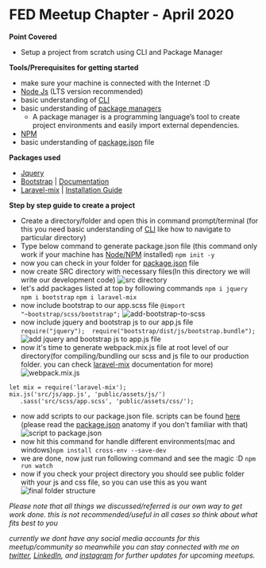# FED Meetup Chapter - April 2020

**Point Covered**
* Setup a project from scratch using CLI and Package Manager  

**Tools/Prerequisites for getting started**
* make sure your machine is connected with the Internet :D 
* [Node Js](https://nodejs.org/en/download/) (LTS version recommended)
* basic understanding of [CLI](https://www.w3schools.com/whatis/whatis_cli.asp)
* basic understanding of [package managers](https://blog.idrsolutions.com/2018/07/what-is-a-package-manager-and-why-should-you-use-one/)
    * A package manager is a programming language’s tool to create project environments and easily import external dependencies.
* [NPM](https://www.npmjs.com/)
* basic understanding of [package.json](https://www.digitalocean.com/community/tutorials/nodejs-package-json) file

**Packages used**
* [Jquery](https://www.npmjs.com/package/jquery)
* [Bootstrap](https://www.npmjs.com/package/bootstrap) | [Documentation](https://getbootstrap.com/)
* [Laravel-mix](https://www.npmjs.com/package/laravel-mix) | [Installation Guide](https://laravel-mix.com/docs/5.0/installation)

**Step by step guide to create a project**
* Create a directory/folder and open this in command prompt/terminal (for this you need basic understanding of [CLI](https://www.w3schools.com/whatis/whatis_cli.asp) like how to navigate to particular directory)
* Type below command to generate package.json file (this command only work if your machine has [Node/NPM](https://nodejs.org/en/download/) installed)  ```npm init -y```
*  now you can check in your folder for [package.json](https://www.digitalocean.com/community/tutorials/nodejs-package-json) file
* now create SRC directory with necessary files(In this directory we will write our development code)  ![src directory](images-for-readme/basic-project-src-directory.png)
* let's add packages listed at top by following commands  ```npm i jquery```  ```npm i bootstrap```  ```npm i laravel-mix```
* now include bootstrap to our app.scss file  ```@import "~bootstrap/scss/bootstrap";```  ![add-bootstrap-to-scss](images-for-readme/add-bootstrap-to-scss-file.png)
* now include jquery and bootstrap js to our app.js file<br/>```require("jquery");  require("bootstrap/dist/js/bootstrap.bundle");```  
![add jquery and bootstrap js to app.js file](images-for-readme/add-js-to-app-js-file.png) 
* now it's time to generate webpack.mix.js file at root level of our directory(for compiling/bundling our scss and js file to our production folder. you can check [laravel-mix](https://laravel-mix.com/docs/5.0/installation) documentation for more) 
![webpack.mix.js](images-for-readme/webpack-mix.png)   
```
let mix = require('laravel-mix');
mix.js('src/js/app.js', 'public/assets/js/')
   .sass('src/scss/app.scss', 'public/assets/css/');
```
* now add scripts to our package.json file. scripts can be found [here](https://laravel-mix.com/docs/5.0/installation#npm-scripts) (please read the [package.json](https://www.digitalocean.com/community/tutorials/nodejs-package-json) anatomy if you don't familiar with that)  ![script to package.json](images-for-readme/scripts-to-package-json-file.png)
* now hit this command for handle different environments(mac and windows)```npm install cross-env --save-dev```
* we are done, now just run following command and see the magic :D ```npm run watch```
* now if you check your project directory you should see public folder with your js and css file, so you can use this as you want  ![final folder structure](images-for-readme/final-project-structure.png)

*Please note that all things we discussed/referred is our own way to get work done. this is not recommended/useful in all cases so think about what fits best to you*  

*currently we dont have any social media accounts for this meetup/community so meanwhile you can stay connected with me on [twitter](https://twitter.com/jaydipjsuvagiya), [LinkedIn](https://in.linkedin.com/in/jaydipjsuvagiya), and [instagram](https://www.instagram.com/jaydipjsuvagiya) for further updates for upcoming meetups.*
